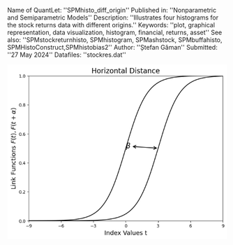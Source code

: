
Name of QuantLet: ''SPMhisto_diff_origin''
Published in: ''Nonparametric and Semiparametric Models''
Description: ''Illustrates four histograms for the stock returns data with different origins.''
Keywords: ''plot, graphical representation, data visualization, histogram, financial, returns, asset''
See also: ''SPMstockreturnhisto, SPMhistogram, SPMashstock, SPMbuffahisto, SPMHistoConstruct,SPMhistobias2''
Author: ''Ștefan Găman''
Submitted: ''27 May 2024''
Datafiles: ''stockres.dat''

![Histogram](https://raw.githubusercontent.com/StefanGam/test-repo/main/Exemple1/coeffU_transparent.png?token=BE4CI7ZV5QQLXH3Q5LDRXBDHFWWUM)

